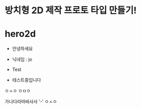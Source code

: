 # 방치형 2D 제작 프로토 타입 만들기!
# hero2d

* 안녕하세요
* 닉네임 : jo



* Test
* 테스트중입니다

ㅇㅅㅇ
ㅇㅁㅇ

가나다라마바사사
'-' ㅇㅅㅇ
